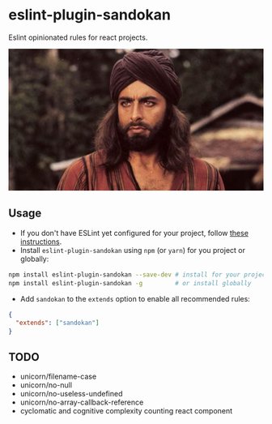 # eslint-plugin-sandokan

Eslint opinionated rules for react projects.

![Sandokan](sandokan.jpg)

## Usage

- If you don't have ESLint yet configured for your project, follow [these instructions](https://github.com/eslint/eslint#installation-and-usage).
- Install `eslint-plugin-sandokan` using `npm` (or `yarn`) for you project or globally:

```sh
npm install eslint-plugin-sandokan --save-dev # install for your project
npm install eslint-plugin-sandokan -g         # or install globally
```

- Add `sandokan` to the `extends` option to enable all recommended rules:

```json
{
  "extends": ["sandokan"]
}
```

## TODO

- unicorn/filename-case
- unicorn/no-null
- unicorn/no-useless-undefined
- unicorn/no-array-callback-reference
- cyclomatic and cognitive complexity counting react component
